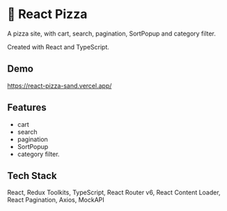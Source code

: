 # 🍕 React Pizza

A pizza site, with cart, search, pagination, SortPopup and category filter.

Created with React and TypeScript.

## Demo

https://react-pizza-sand.vercel.app/

## Features

- cart
- search
- pagination
- SortPopup
- category filter.

## Tech Stack

React, Redux Toolkits, TypeScript, React Router v6, React Content Loader, React Pagination, Axios, MockAPI
